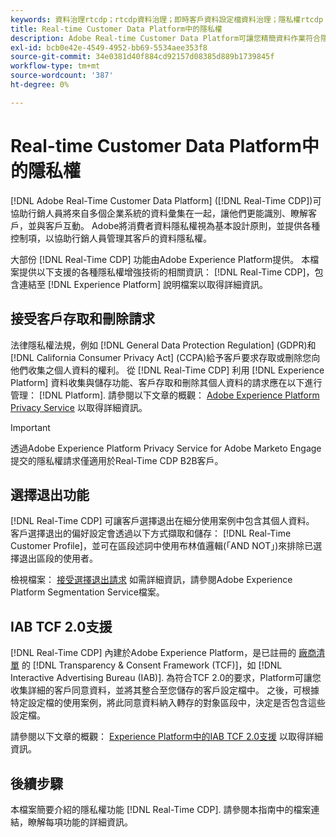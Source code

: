 ```yaml
---
keywords: 資料治理rtcdp；rtcdp資料治理；即時客戶資料設定檔資料治理；隱私權rtcdp；rtcdp隱私權
title: Real-time Customer Data Platform中的隱私權
description: Adobe Real-time Customer Data Platform可讓您精簡資料作業符合隱私權法規的程式。
exl-id: bcb0e42e-4549-4952-bb69-5534aee353f8
source-git-commit: 34e0381d40f884cd92157d08385d889b1739845f
workflow-type: tm+mt
source-wordcount: '387'
ht-degree: 0%

---
```


# Real-time Customer Data Platform中的隱私權

[!DNL Adobe Real-Time Customer Data Platform] ([!DNL Real-Time CDP])可協助行銷人員將來自多個企業系統的資料彙集在一起，讓他們更能識別、瞭解客戶，並與客戶互動。 Adobe將消費者資料隱私權視為基本設計原則，並提供各種控制項，以協助行銷人員管理其客戶的資料隱私權。

大部份 [!DNL Real-Time CDP] 功能由Adobe Experience Platform提供。 本檔案提供以下支援的各種隱私權增強技術的相關資訊： [!DNL Real-Time CDP]，包含連結至 [!DNL Experience Platform] 說明檔案以取得詳細資訊。

## 接受客戶存取和刪除請求

法律隱私權法規，例如 [!DNL General Data Protection Regulation] (GDPR)和 [!DNL California Consumer Privacy Act] (CCPA)給予客戶要求存取或刪除您向他們收集之個人資料的權利。 從 [!DNL Real-Time CDP] 利用 [!DNL Experience Platform] 資料收集與儲存功能、客戶存取和刪除其個人資料的請求應在以下進行管理： [!DNL Platform]. 請參閱以下文章的概觀： [Adobe Experience Platform Privacy Service](../../privacy-service/home.md) 以取得詳細資訊。

>[!IMPORTANT]
>
> 透過Adobe Experience Platform Privacy Service for Adobe Marketo Engage提交的隱私權請求僅適用於Real-Time CDP B2B客戶。

## 選擇退出功能

[!DNL Real-Time CDP] 可讓客戶選擇退出在細分使用案例中包含其個人資料。 客戶選擇退出的偏好設定會透過以下方式擷取和儲存： [!DNL Real-Time Customer Profile]，並可在區段述詞中使用布林值邏輯(「AND NOT」)來排除已選擇退出區段的使用者。

檢視檔案： [接受選擇退出請求](../../segmentation/consents.md) 如需詳細資訊，請參閱Adobe Experience Platform Segmentation Service檔案。

## IAB TCF 2.0支援

[!DNL Real-Time CDP] 內建於Adobe Experience Platform，是已註冊的 [廠商清單](https://iabeurope.eu/vendor-list-tcf-v2-0/) 的 [!DNL Transparency & Consent Framework (TCF)]，如 [!DNL Interactive Advertising Bureau (IAB)]. 為符合TCF 2.0的要求，Platform可讓您收集詳細的客戶同意資料，並將其整合至您儲存的客戶設定檔中。 之後，可根據特定設定檔的使用案例，將此同意資料納入轉存的對象區段中，決定是否包含這些設定檔。

請參閱以下文章的概觀： [Experience Platform中的IAB TCF 2.0支援](../../landing/governance-privacy-security/consent/iab/overview.md) 以取得詳細資訊。

## 後續步驟

本檔案簡要介紹的隱私權功能 [!DNL Real-Time CDP]. 請參閱本指南中的檔案連結，瞭解每項功能的詳細資訊。
